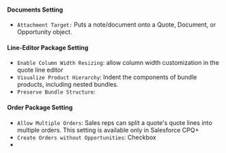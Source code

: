 #### Documents Setting
- `Attachment Target:`		Puts a note/document onto a Quote, Document, or Opportunity object.
#### Line-Editor Package Setting
- `Enable Column Width Resizing`: allow column width customization in the quote line editor
- `Visualize Product Hierarchy`: Indent the components of bundle products, including nested bundles.
- `Preserve Bundle Structure`: 


#### Order Package Setting
- `Allow Multiple Orders`: Sales reps can split a quote's quote lines into multiple orders. This setting is available only in Salesforce CPQ+
- `Create Orders without Opportunities`: Checkbox
- 